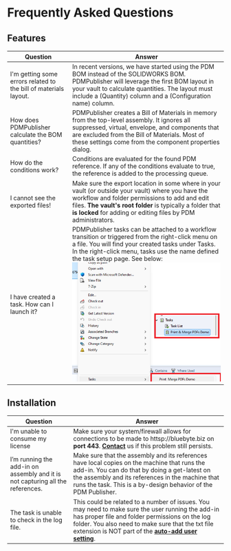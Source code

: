 
# Frequently Asked Questions

## Features

| Question | Answer |
|---|---|
| I'm getting some errors related to the bill of materials layout. | In recent versions, we have started using the PDM BOM instead of the SOLIDWORKS BOM. PDMPublisher will leverage the first BOM layout in your vault to calculate quantities. The layout must include a <RefCount> (Quantity) column and a <Configuration> (Configuration name) column. |
| How does PDMPublisher calculate the BOM quantities? | PDMPublisher creates a Bill of Materials in memory from the top-level assembly. It ignores all suppressed, virtual, envelope, and components that are excluded from the Bill of Materials. Most of these settings come from the component properties dialog. |
| How do the conditions work? | Conditions are evaluated for the found PDM reference. If any of the conditions evaluate to true, the reference is added to the processing queue. |
| I cannot see the exported files! | Make sure the export location in some where in your vault (or outside your vault) where you have the workflow and folder permissions to add and edit files. **The vault's root folder** is typically a folder that **is locked** for adding or editing files by PDM administrators. |
| I have created a task. How can I launch it?  | PDMPublisher tasks can be attached to a workflow transition or triggered from the right-click menu on a file. You will find your created tasks under Tasks. In the right-click menu, tasks use the name defined the task setup page. See below: <img src="../images/pdmpublisher_rmb.png"/> |



## Installation

|Question|Answer|
|---|---|
|I'm unable to consume my license|Make sure your system/firewall allows for connections to be made to httsp://bluebyte.biz on **port 443**. **[Contact](https://bluebyte.biz/contact/)** us if this problem still persists.|
|I’m running the add-in on assembly and it is not capturing all the references.|Make sure that the assembly and its references have local copies on the machine that runs the add-in. You can do that by doing a get-latest on the assembly and its references in the machine that runs the task. This is a by-design behavior of the PDM Publisher.|
|The task is unable to check in the log file.|This could be related to a number of issues. You may need to make sure the user running the add-in has proper file and folder permissions on the log folder. You also need to make sure that the txt file extension is NOT part of the **[auto-add user setting](https://help.solidworks.com/2017/english/enterprisepdm/admin/idd_page_file_adding.htm)**.|